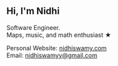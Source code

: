 Hi, I'm Nidhi
---
Software Engineer.\
Maps, music, and math enthusiast ★

Personal Website: [nidhiswamy.com](https://nidhiswamy.com)\
Email: nidhiswamyy@gmail.com
